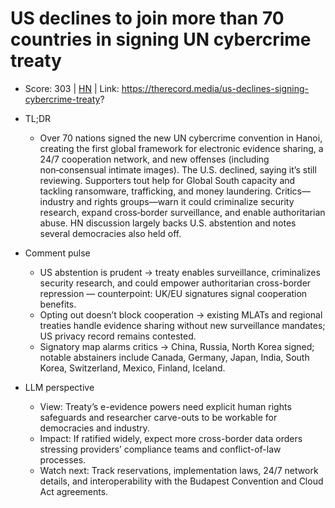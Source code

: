 # US declines to join more than 70 countries in signing UN cybercrime treaty

- Score: 303 | [HN](https://news.ycombinator.com/item?id=45760328) | Link: https://therecord.media/us-declines-signing-cybercrime-treaty?

- TL;DR
    - Over 70 nations signed the new UN cybercrime convention in Hanoi, creating the first global framework for electronic evidence sharing, a 24/7 cooperation network, and new offenses (including non‑consensual intimate images). The U.S. declined, saying it’s still reviewing. Supporters tout help for Global South capacity and tackling ransomware, trafficking, and money laundering. Critics—industry and rights groups—warn it could criminalize security research, expand cross‑border surveillance, and enable authoritarian abuse. HN discussion largely backs U.S. abstention and notes several democracies also held off.

- Comment pulse
    - US abstention is prudent → treaty enables surveillance, criminalizes security research, and could empower authoritarian cross-border repression — counterpoint: UK/EU signatures signal cooperation benefits.
    - Opting out doesn’t block cooperation → existing MLATs and regional treaties handle evidence sharing without new surveillance mandates; US privacy record remains contested.
    - Signatory map alarms critics → China, Russia, North Korea signed; notable abstainers include Canada, Germany, Japan, India, South Korea, Switzerland, Mexico, Finland, Iceland.

- LLM perspective
    - View: Treaty’s e-evidence powers need explicit human rights safeguards and researcher carve-outs to be workable for democracies and industry.
    - Impact: If ratified widely, expect more cross-border data orders stressing providers’ compliance teams and conflict-of-law processes.
    - Watch next: Track reservations, implementation laws, 24/7 network details, and interoperability with the Budapest Convention and Cloud Act agreements.

